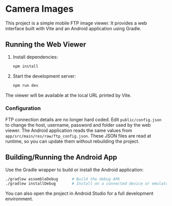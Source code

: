 # Camera Images

This project is a simple mobile FTP image viewer. It provides a web interface built with Vite and an Android application using Gradle.

## Running the Web Viewer

1. Install dependencies:
   ```bash
   npm install
   ```
2. Start the development server:
   ```bash
   npm run dev
   ```
The viewer will be available at the local URL printed by Vite.

### Configuration

FTP connection details are no longer hard coded. Edit `public/config.json` to
change the host, username, password and folder used by the web viewer. The
Android application reads the same values from
`app/src/main/res/raw/ftp_config.json`. These JSON files are read at runtime, so
you can update them without rebuilding the project.

## Building/Running the Android App

Use the Gradle wrapper to build or install the Android application:

```bash
./gradlew assembleDebug      # Build the debug APK
./gradlew installDebug       # Install on a connected device or emulator
```

You can also open the project in Android Studio for a full development environment.
